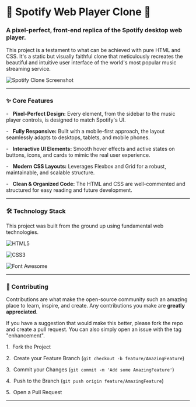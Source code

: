 # 🎵 Spotify Web Player Clone 🎵



### A pixel-perfect, front-end replica of the Spotify desktop web player.



This project is a testament to what can be achieved with pure HTML and CSS. It's a static but visually faithful clone that meticulously recreates the beautiful and intuitive user interface of the world's most popular music streaming service.



![Spotify Clone Screenshot](<img width="1911" height="862" alt="Image" src="https://github.com/user-attachments/assets/24907df0-0819-4f8e-a021-1c25f69a6c70" />)





---



### ✨ Core Features



-   **Pixel-Perfect Design:** Every element, from the sidebar to the music player controls, is designed to match Spotify's UI.

-   **Fully Responsive:** Built with a mobile-first approach, the layout seamlessly adapts to desktops, tablets, and mobile phones.

-   **Interactive UI Elements:** Smooth hover effects and active states on buttons, icons, and cards to mimic the real user experience.

-   **Modern CSS Layouts:** Leverages Flexbox and Grid for a robust, maintainable, and scalable structure.

-   **Clean & Organized Code:** The HTML and CSS are well-commented and structured for easy reading and future development.



---



### 🛠️ Technology Stack



This project was built from the ground up using fundamental web technologies.



![HTML5](https://img.shields.io/badge/HTML5-E34F26?style=for-the-badge&logo=html5&logoColor=white)

![CSS3](https://img.shields.io/badge/CSS3-1572B6?style=for-the-badge&logo=css3&logoColor=white)

![Font Awesome](https://img.shields.io/badge/Font_Awesome-528DD7?style=for-the-badge&logo=fontawesome&logoColor=white)



---









### 🤝 Contributing



Contributions are what make the open-source community such an amazing place to learn, inspire, and create. Any contributions you make are **greatly appreciated**.



If you have a suggestion that would make this better, please fork the repo and create a pull request. You can also simply open an issue with the tag "enhancement".



1.  Fork the Project

2.  Create your Feature Branch (`git checkout -b feature/AmazingFeature`)

3.  Commit your Changes (`git commit -m 'Add some AmazingFeature'`)

4.  Push to the Branch (`git push origin feature/AmazingFeature`)

5.  Open a Pull Request



---

